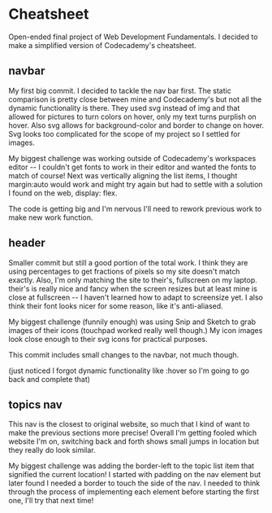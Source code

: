 # Cheatsheet
Open-ended final project of Web Development Fundamentals. I decided to make a simplified version of Codecademy's cheatsheet. 

navbar
---
My first big commit. I decided to tackle the nav bar first. The static comparison is pretty close between mine and Codecademy's but not all the dynamic functionality is there. They used svg instead of img and that allowed for pictures to turn colors on hover, only my text turns purplish on hover. Also svg allows for background-color and border to change on hover. Svg looks too complicated for the scope of my project so I settled for images. 

My biggest challenge was working outside of Codecademy's workspaces editor -- I couldn't get fonts to work in their editor and wanted the fonts to match of course! Next was vertically aligning the list items, I thought margin:auto would work and might try again but had to settle with a solution I found on the web, display: flex. 

The code is getting big and I'm nervous I'll need to rework previous work to make new work function. 

header
---
Smaller commit but still a good portion of the total work. I think they are using percentages to get fractions of pixels so my site doesn't match exactly. Also, I'm only matching the site to their's, fullscreen on my laptop. their's is really nice and fancy when the screen resizes but at least mine is close at fullscreen -- I haven't learned how to adapt to screensize yet. I also think their font looks nicer for some reason, like it's anti-aliased. 

My biggest challenge (funnily enough) was using Snip and Sketch to grab images of their icons (touchpad worked really well though.) My icon images look close enough to their svg icons for practical purposes. 

This commit includes small changes to the navbar, not much though. 

(just noticed I forgot dynamic functionality like :hover so I'm going to go back and complete that)

topics nav
---
This nav is the closest to original website, so much that I kind of want to make the previous sections more precise! Overall I'm getting fooled which website I'm on, switching back and forth shows small jumps in location but they really do look similar. 

My biggest challenge was adding the border-left to the topic list item that signified the current location! I started with padding on the nav element but later found I needed a border to touch the side of the nav. I needed to think through the process of implementing each element before starting the first one, I'll try that next time! 
